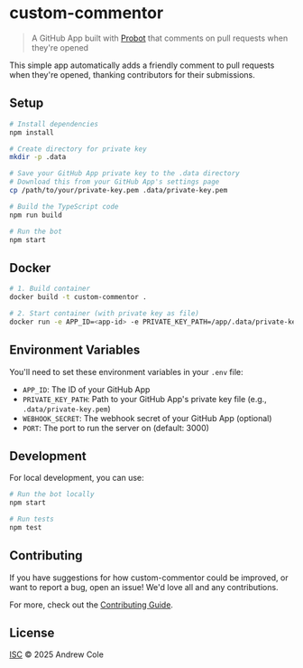 # custom-commentor

> A GitHub App built with [Probot](https://github.com/probot/probot) that comments on pull requests when they're opened

This simple app automatically adds a friendly comment to pull requests when they're opened, thanking contributors for their submissions.

## Setup

```sh
# Install dependencies
npm install

# Create directory for private key
mkdir -p .data

# Save your GitHub App private key to the .data directory
# Download this from your GitHub App's settings page
cp /path/to/your/private-key.pem .data/private-key.pem

# Build the TypeScript code
npm run build

# Run the bot
npm start
```

## Docker

```sh
# 1. Build container
docker build -t custom-commentor .

# 2. Start container (with private key as file)
docker run -e APP_ID=<app-id> -e PRIVATE_KEY_PATH=/app/.data/private-key.pem -v /path/to/your/private-key.pem:/app/.data/private-key.pem custom-commentor
```

## Environment Variables

You'll need to set these environment variables in your `.env` file:

- `APP_ID`: The ID of your GitHub App
- `PRIVATE_KEY_PATH`: Path to your GitHub App's private key file (e.g., `.data/private-key.pem`)
- `WEBHOOK_SECRET`: The webhook secret of your GitHub App (optional)
- `PORT`: The port to run the server on (default: 3000)

## Development

For local development, you can use:

```sh
# Run the bot locally
npm start

# Run tests
npm test
```

## Contributing

If you have suggestions for how custom-commentor could be improved, or want to report a bug, open an issue! We'd love all and any contributions.

For more, check out the [Contributing Guide](CONTRIBUTING.md).

## License

[ISC](LICENSE) © 2025 Andrew Cole